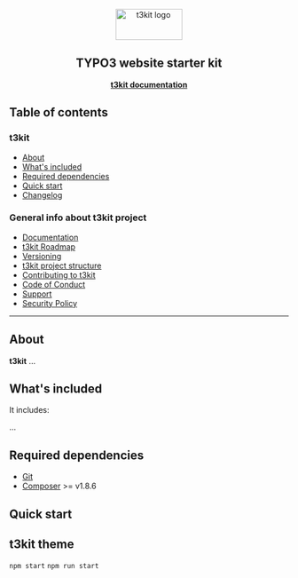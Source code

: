 <p align="center">
    <a href="http://t3kit.com/">
        <img src="http://t3kit.com/fileadmin/example_content/images/logo.png" alt="t3kit logo" width="120" height="56">
    </a>
</p>

<h2 align="center">TYPO3 website starter kit</h2>
<p align="center"><a href="https://t3kit.gitbook.io/doc/"><strong>t3kit documentation</strong></a></p>

## Table of contents

### t3kit

- [About](#about)
- [What's included](#whats-included)
- [Required dependencies](#required-dependencies)
- [Quick start](#quick-start)
- [Changelog](CHANGELOG.md)

### General info about t3kit project

- [Documentation](https://t3kit.gitbook.io/doc)
- [t3kit Roadmap](https://t3kit.gitbook.io/doc/t3kit-roadmap)
- [Versioning](https://t3kit.gitbook.io/doc/t3kit-versioning)
- [t3kit project structure](https://t3kit.gitbook.io/doc/t3kit-project-structure)
- [Contributing to t3kit](https://github.com/t3kit/.github/blob/master/CONTRIBUTING.md)
- [Code of Conduct](https://github.com/t3kit/.github/blob/master/CODE_OF_CONDUCT.md)
- [Support](https://github.com/t3kit/.github/blob/master/SUPPORT.md)
- [Security Policy](https://github.com/t3kit/.github/blob/master/SECURITY.md)

***

## About

**t3kit** ...

## What's included

It includes:

...

## Required dependencies

- [Git](https://git-scm.com/)
- [Composer](https://getcomposer.org/) >= v1.8.6

## Quick start


## t3kit theme

`npm start`
`npm run start`
